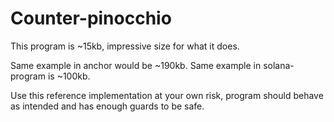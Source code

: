 # Counter-pinocchio

This program is ~15kb, impressive size for what it does.

Same example in anchor would be ~190kb.
Same example in solana-program is ~100kb.

Use this reference implementation at your own risk, program should behave as intended and has enough guards to be safe.
